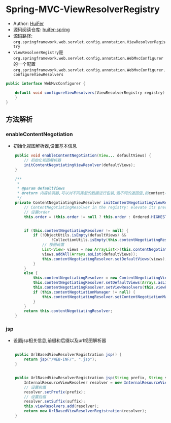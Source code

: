 # Spring-MVC-ViewResolverRegistry
- Author: [HuiFer](https://github.com/huifer)
- 源码阅读仓库: [huifer-spring](https://github.com/huifer/spring-framework-read)
- 源码路径: `org.springframework.web.servlet.config.annotation.ViewResolverRegistry`
- `ViewResolverRegistry`是`org.springframework.web.servlet.config.annotation.WebMvcConfigurer`的一个配置`org.springframework.web.servlet.config.annotation.WebMvcConfigurer.configureViewResolvers`
```java
public interface WebMvcConfigurer {

    default void configureViewResolvers(ViewResolverRegistry registry) {
    }
}
```

## 方法解析
### enableContentNegotiation
- 初始化视图解析器,设置基本信息
```java
    public void enableContentNegotiation(View... defaultViews) {
        // 初始化视图解析器
        initContentNegotiatingViewResolver(defaultViews);
    }

    /**
     *
     * @param defaultViews
     * @return 内容协调器,可以对不同类型的数据进行包装,做不同的返回值,如context-type=json，或者context-type=xml
     */
    private ContentNegotiatingViewResolver initContentNegotiatingViewResolver(View[] defaultViews) {
        // ContentNegotiatingResolver in the registry: elevate its precedence!
        // 设置order
        this.order = (this.order != null ? this.order : Ordered.HIGHEST_PRECEDENCE);


        if (this.contentNegotiatingResolver != null) {
            if (!ObjectUtils.isEmpty(defaultViews) &&
                    !CollectionUtils.isEmpty(this.contentNegotiatingResolver.getDefaultViews())) {
                // 视图设置
                List<View> views = new ArrayList<>(this.contentNegotiatingResolver.getDefaultViews());
                views.addAll(Arrays.asList(defaultViews));
                this.contentNegotiatingResolver.setDefaultViews(views);
            }
        }
        else {
            this.contentNegotiatingResolver = new ContentNegotiatingViewResolver();
            this.contentNegotiatingResolver.setDefaultViews(Arrays.asList(defaultViews));
            this.contentNegotiatingResolver.setViewResolvers(this.viewResolvers);
            if (this.contentNegotiationManager != null) {
                this.contentNegotiatingResolver.setContentNegotiationManager(this.contentNegotiationManager);
            }
        }
        return this.contentNegotiatingResolver;
    }

```


### jsp
- 设置jsp相关信息,前缀和后缀以及url视图解析器
```java

    public UrlBasedViewResolverRegistration jsp() {
        return jsp("/WEB-INF/", ".jsp");
    }


    public UrlBasedViewResolverRegistration jsp(String prefix, String suffix) {
        InternalResourceViewResolver resolver = new InternalResourceViewResolver();
        // 设置前缀
        resolver.setPrefix(prefix);
        // 设置后缀
        resolver.setSuffix(suffix);
        this.viewResolvers.add(resolver);
        return new UrlBasedViewResolverRegistration(resolver);
    }

```